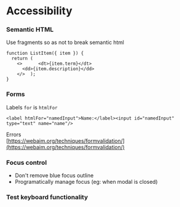 # Accessibility

### Semantic HTML <a href="semantic-html" id="semantic-html"></a>

Use fragments so as not to break semantic html

```
function ListItem({ item }) {
  return (
    <>      <dt>{item.term}</dt>
      <dd>{item.description}</dd>
    </>  );
}
```

### Forms

Labels `for` is `htmlFor`

```
<label htmlFor="namedInput">Name:</label><input id="namedInput" type="text" name="name"/>
```

Errors\
[https://webaim.org/techniques/formvalidation/](https://webaim.org/techniques/formvalidation/)

### Focus control

* Don't remove blue focus outline
* Programatically manage focus (eg: when modal is closed)

### Test keyboard functionality

